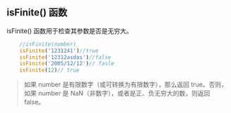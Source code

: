 ## isFinite() 函数

isFinite() 函数用于检查其参数是否是无穷大。

```js
    //isFinite(number)
    isFinite('1231241')//true
    isFinite('12312asdas')//false
    isFinite('2005/12/12')// fasle
    isFinite(12)// true
```
> 如果 number 是有限数字（或可转换为有限数字），那么返回 true。否则，如果 number 是 NaN（非数字），或者是正、负无穷大的数，则返回 false。
